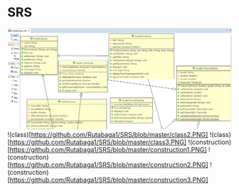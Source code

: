 # SRS
![class](https://github.com/Rutabaga1/SRS/blob/master/class1.PNG)
!(class)[https://github.com/Rutabaga1/SRS/blob/master/class2.PNG]
!(class)[https://github.com/Rutabaga1/SRS/blob/master/class3.PNG]
!(construction)[https://github.com/Rutabaga1/SRS/blob/master/construction1.PNG]
!(construction)[https://github.com/Rutabaga1/SRS/blob/master/construction2.PNG]
!(construction)[https://github.com/Rutabaga1/SRS/blob/master/construction3.PNG]
